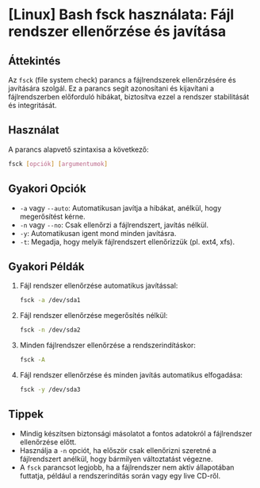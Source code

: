 # [Linux] Bash fsck használata: Fájl rendszer ellenőrzése és javítása

## Áttekintés
Az `fsck` (file system check) parancs a fájlrendszerek ellenőrzésére és javítására szolgál. Ez a parancs segít azonosítani és kijavítani a fájlrendszerben előforduló hibákat, biztosítva ezzel a rendszer stabilitását és integritását.

## Használat
A parancs alapvető szintaxisa a következő:

```bash
fsck [opciók] [argumentumok]
```

## Gyakori Opciók
- `-a` vagy `--auto`: Automatikusan javítja a hibákat, anélkül, hogy megerősítést kérne.
- `-n` vagy `--no`: Csak ellenőrzi a fájlrendszert, javítás nélkül.
- `-y`: Automatikusan igent mond minden javításra.
- `-t`: Megadja, hogy melyik fájlrendszert ellenőrizzük (pl. ext4, xfs).

## Gyakori Példák
1. Fájl rendszer ellenőrzése automatikus javítással:
   ```bash
   fsck -a /dev/sda1
   ```

2. Fájl rendszer ellenőrzése megerősítés nélkül:
   ```bash
   fsck -n /dev/sda2
   ```

3. Minden fájlrendszer ellenőrzése a rendszerindításkor:
   ```bash
   fsck -A
   ```

4. Fájl rendszer ellenőrzése és minden javítás automatikus elfogadása:
   ```bash
   fsck -y /dev/sda3
   ```

## Tippek
- Mindig készítsen biztonsági másolatot a fontos adatokról a fájlrendszer ellenőrzése előtt.
- Használja a `-n` opciót, ha először csak ellenőrizni szeretné a fájlrendszert anélkül, hogy bármilyen változtatást végezne.
- A `fsck` parancsot legjobb, ha a fájlrendszer nem aktív állapotában futtatja, például a rendszerindítás során vagy egy live CD-ről.